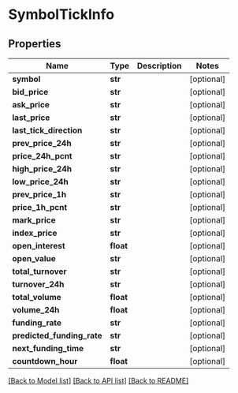 # SymbolTickInfo

## Properties
Name | Type | Description | Notes
------------ | ------------- | ------------- | -------------
**symbol** | **str** |  | [optional] 
**bid_price** | **str** |  | [optional] 
**ask_price** | **str** |  | [optional] 
**last_price** | **str** |  | [optional] 
**last_tick_direction** | **str** |  | [optional] 
**prev_price_24h** | **str** |  | [optional] 
**price_24h_pcnt** | **str** |  | [optional] 
**high_price_24h** | **str** |  | [optional] 
**low_price_24h** | **str** |  | [optional] 
**prev_price_1h** | **str** |  | [optional] 
**price_1h_pcnt** | **str** |  | [optional] 
**mark_price** | **str** |  | [optional] 
**index_price** | **str** |  | [optional] 
**open_interest** | **float** |  | [optional] 
**open_value** | **str** |  | [optional] 
**total_turnover** | **str** |  | [optional] 
**turnover_24h** | **str** |  | [optional] 
**total_volume** | **float** |  | [optional] 
**volume_24h** | **float** |  | [optional] 
**funding_rate** | **str** |  | [optional] 
**predicted_funding_rate** | **str** |  | [optional] 
**next_funding_time** | **str** |  | [optional] 
**countdown_hour** | **float** |  | [optional] 

[[Back to Model list]](../README.md#documentation-for-models) [[Back to API list]](../README.md#documentation-for-api-endpoints) [[Back to README]](../README.md)


